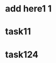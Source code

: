                                                                 
# add here1 1
 
 
# task11
 
# task124

